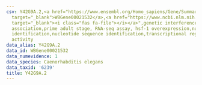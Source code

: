 ```yaml
---
csv: Y42G9A.2,<a href="https://www.ensembl.org/Homo_sapiens/Gene/Summary?db=core;g=WBGene00021532"
  target="_blank">WBGene00021532</a>,<a href="https://www.ncbi.nlm.nih.gov/pubmed/30894454"
  target="_blank"><i class="fas fa-file"></i></a>",genetic interference,functional
  association,prime adult stage, RNA-seq assay, hsf-1 overexpression,nucleotide sequence
  identification,nucleotide sequence identification,transcriptional regulation,up-regulates
  activity
data_alias: Y42G9A.2
data_id: WBGene00021532
data_numevidence: 1
data_species: Caenorhabditis elegans
data_taxid: '6239'
title: Y42G9A.2
---
```

